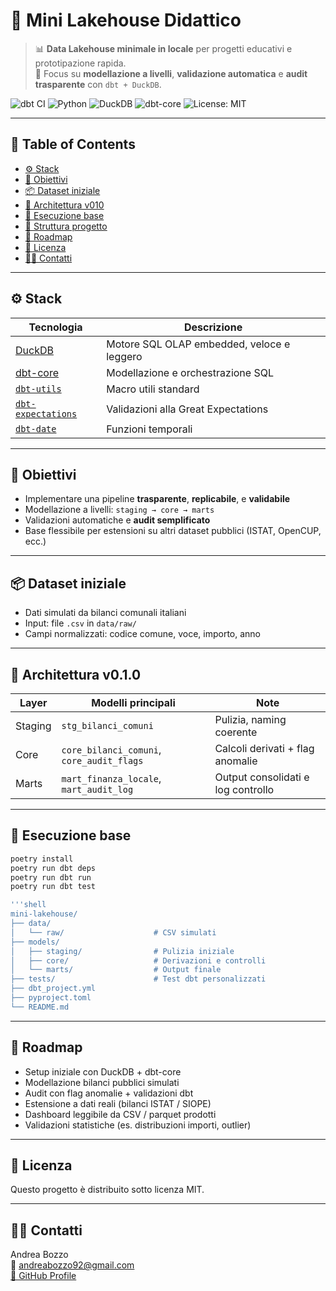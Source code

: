 # 🧊 Mini Lakehouse Didattico

> 📊 **Data Lakehouse minimale in locale** per progetti educativi e prototipazione rapida.  
> 🎯 Focus su **modellazione a livelli**, **validazione automatica** e **audit trasparente** con `dbt + DuckDB`.

![dbt CI](https://github.com/AndreaBozzo/Mini-Lakehouse-Didattico/actions/workflows/dbt.yml/badge.svg)
![Python](https://img.shields.io/badge/python-3.11-blue?logo=python&style=flat)
![DuckDB](https://img.shields.io/badge/duckdb-local-yellow?logo=duckdb&style=flat)
![dbt-core](https://img.shields.io/badge/dbt-core-orange?logo=dbt&style=flat)
![License: MIT](https://img.shields.io/badge/License-MIT-green.svg)

---

## 🧭 Table of Contents
- [⚙️ Stack](#️-stack)
- [🎯 Obiettivi](#-obiettivi)
- [📦 Dataset iniziale](#-dataset-iniziale)
- [📐 Architettura v010](#-architettura-v010)
- [🧪 Esecuzione base](#-esecuzione-base)
- [📁 Struttura progetto](#-struttura-progetto)
- [📌 Roadmap](#-roadmap)
- [📄 Licenza](#-licenza)
- [🙋‍♂️ Contatti](#-contatti)

---

## ⚙️ Stack

| Tecnologia | Descrizione |
|------------|-------------|
| [DuckDB](https://duckdb.org/) | Motore SQL OLAP embedded, veloce e leggero |
| [dbt-core](https://docs.getdbt.com/) | Modellazione e orchestrazione SQL |
| [`dbt-utils`](https://hub.getdbt.com/dbt-labs/dbt_utils/) | Macro utili standard |
| [`dbt-expectations`](https://hub.getdbt.com/calogica/dbt_expectations/) | Validazioni alla Great Expectations |
| [`dbt-date`](https://hub.getdbt.com/dbt-labs/dbt_date/) | Funzioni temporali |

---

## 🎯 Obiettivi

- Implementare una pipeline **trasparente**, **replicabile**, e **validabile**
- Modellazione a livelli: `staging → core → marts`
- Validazioni automatiche e **audit semplificato**
- Base flessibile per estensioni su altri dataset pubblici (ISTAT, OpenCUP, ecc.)

---

## 📦 Dataset iniziale

- Dati simulati da bilanci comunali italiani
- Input: file `.csv` in `data/raw/`
- Campi normalizzati: codice comune, voce, importo, anno

---

## 📐 Architettura v0.1.0

| Layer   | Modelli principali                          | Note |
|---------|---------------------------------------------|------|
| Staging | `stg_bilanci_comuni`                        | Pulizia, naming coerente |
| Core    | `core_bilanci_comuni`, `core_audit_flags`   | Calcoli derivati + flag anomalie |
| Marts   | `mart_finanza_locale`, `mart_audit_log`     | Output consolidati e log controllo |

---

## 🧪 Esecuzione base

```bash
poetry install
poetry run dbt deps
poetry run dbt run
poetry run dbt test

'''shell
mini-lakehouse/
├── data/
│   └── raw/                    # CSV simulati
├── models/
│   ├── staging/                # Pulizia iniziale
│   ├── core/                   # Derivazioni e controlli
│   └── marts/                  # Output finale
├── tests/                      # Test dbt personalizzati
├── dbt_project.yml
├── pyproject.toml
└── README.md
```

---

## 📌 Roadmap

- Setup iniziale con DuckDB + dbt-core
- Modellazione bilanci pubblici simulati
- Audit con flag anomalie + validazioni dbt
- Estensione a dati reali (bilanci ISTAT / SIOPE)
- Dashboard leggibile da CSV / parquet prodotti
- Validazioni statistiche (es. distribuzioni importi, outlier)

---

## 📄 Licenza

Questo progetto è distribuito sotto licenza MIT.

---

## 🙋‍♂️ Contatti

Andrea Bozzo  
📧 andreabozzo92@gmail.com  
[🔗 GitHub Profile](https://github.com/AndreaBozzo)
